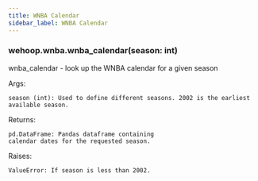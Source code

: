```yaml
---
title: WNBA Calendar
sidebar_label: WNBA Calendar
---
```



### wehoop.wnba.wnba_calendar(season: int)
wnba_calendar - look up the WNBA calendar for a given season

Args:

    season (int): Used to define different seasons. 2002 is the earliest available season.

Returns:

    pd.DataFrame: Pandas dataframe containing
    calendar dates for the requested season.

Raises:

    ValueError: If season is less than 2002.
